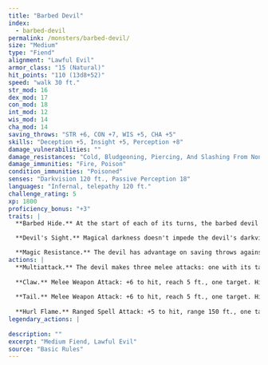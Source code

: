 ```yaml
---
title: "Barbed Devil"
index:
  - barbed-devil
permalink: /monsters/barbed-devil/
size: "Medium"
type: "Fiend"
alignment: "Lawful Evil"
armor_class: "15 (Natural)"
hit_points: "110 (13d8+52)"
speed: "walk 30 ft."
str_mod: 16
dex_mod: 17
con_mod: 18
int_mod: 12
wis_mod: 14
cha_mod: 14
saving_throws: "STR +6, CON +7, WIS +5, CHA +5"
skills: "Deception +5, Insight +5, Perception +8"
damage_vulnerabilities: ""
damage_resistances: "Cold, Bludgeoning, Piercing, And Slashing From Nonmagical Weapons That Aren'T Silvered"
damage_immunities: "Fire, Poison"
condition_immunities: "Poisoned"
senses: "Darkvision 120 ft., Passive Perception 18"
languages: "Infernal, telepathy 120 ft."
challenge_rating: 5
xp: 1800
proficiency_bonus: "+3"
traits: |
  **Barbed Hide.** At the start of each of its turns, the barbed devil deals 5 (1d10) piercing damage to any creature grappling it.

  **Devil's Sight.** Magical darkness doesn't impede the devil's darkvision.

  **Magic Resistance.** The devil has advantage on saving throws against spells and other magical effects.
actions: |
  **Multiattack.** The devil makes three melee attacks: one with its tail and two with its claws. Alternatively, it can use Hurl Flame twice.
  
  **Claw.** Melee Weapon Attack: +6 to hit, reach 5 ft., one target. Hit: 6 (1d6 + 3) piercing damage.
  
  **Tail.** Melee Weapon Attack: +6 to hit, reach 5 ft., one target. Hit: 10 (2d6 + 3) piercing damage.
  
  **Hurl Flame.** Ranged Spell Attack: +5 to hit, range 150 ft., one target. Hit: 10 (3d6) fire damage. If the target is a flammable object that isn't being worn or carried, it also catches fire.  
legendary_actions: |
  
description: ""
excerpt: "Medium Fiend, Lawful Evil"
source: "Basic Rules"
---
```

